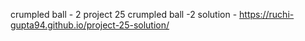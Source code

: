 crumpled ball - 2 project 25 crumpled ball -2 solution - https://ruchi-gupta94.github.io/project-25-solution/
